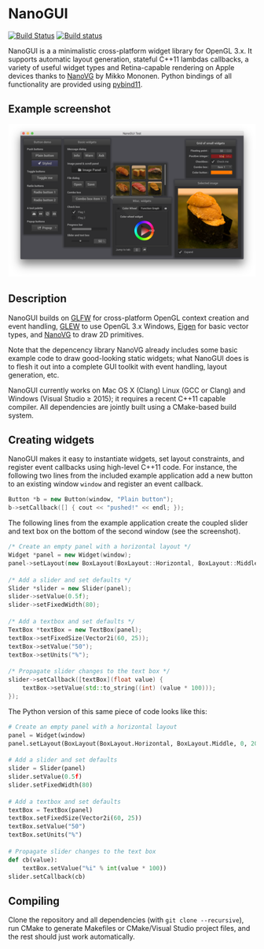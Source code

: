 # NanoGUI

[![Build Status](https://travis-ci.org/wjakob/nanogui.svg?branch=master)](https://travis-ci.org/wjakob/nanogui)
[![Build status](https://ci.appveyor.com/api/projects/status/m8h3uyvdb4ej2i02/branch/master?svg=true)](https://ci.appveyor.com/project/wjakob/nanogui/branch/master)

NanoGUI is a a minimalistic cross-platform widget library for OpenGL 3.x.
It supports automatic layout generation, stateful C++11 lambdas callbacks,
a variety of useful widget types and Retina-capable rendering on Apple devices
thanks to [NanoVG](https://github.com/memononen/NanoVG) by Mikko Mononen.
Python bindings of all functionality are provided using
[pybind11](https://github.com/wjakob/pybind11).

## Example screenshot
![Screenshot](https://github.com/wjakob/nanogui/raw/master/resources/screenshot.png "Screenshot")

## Description
NanoGUI builds on [GLFW](http://www.glfw.org/) for cross-platform OpenGL context
creation and event handling, [GLEW](http://glew.sourceforge.net/) to use OpenGL
3.x Windows, [Eigen](http://eigen.tuxfamily.org/index.php?title=Main_Page) for
basic vector types, and [NanoVG](https://github.com/memononen/NanoVG) to draw
2D primitives.

Note that the depencency library NanoVG already includes some basic example
code to draw good-looking static widgets; what NanoGUI does is to flesh it
out into a complete GUI toolkit with event handling, layout generation, etc.

NanoGUI currently works on Mac OS X (Clang) Linux (GCC or Clang) and Windows
(Visual Studio ≥ 2015); it requires a recent C++11 capable compiler. All
dependencies are jointly built using a CMake-based build system.

## Creating widgets
NanoGUI makes it easy to instantiate widgets, set layout constraints, and
register event callbacks using high-level C++11 code. For instance, the
following two lines from the included example application add a new button to
an existing window `window` and register an event callback.
```C++
Button *b = new Button(window, "Plain button");
b->setCallback([] { cout << "pushed!" << endl; });
```

The following lines from the example application create the coupled
slider and text box on the bottom of the second window (see the screenshot).
```C++
/* Create an empty panel with a horizontal layout */
Widget *panel = new Widget(window);
panel->setLayout(new BoxLayout(BoxLayout::Horizontal, BoxLayout::Middle, 0, 20));

/* Add a slider and set defaults */
Slider *slider = new Slider(panel);
slider->setValue(0.5f);
slider->setFixedWidth(80);

/* Add a textbox and set defaults */
TextBox *textBox = new TextBox(panel);
textBox->setFixedSize(Vector2i(60, 25));
textBox->setValue("50");
textBox->setUnits("%");

/* Propagate slider changes to the text box */
slider->setCallback([textBox](float value) {
    textBox->setValue(std::to_string((int) (value * 100)));
});
```

The Python version of this same piece of code looks like this:
```Python
# Create an empty panel with a horizontal layout
panel = Widget(window)
panel.setLayout(BoxLayout(BoxLayout.Horizontal, BoxLayout.Middle, 0, 20))

# Add a slider and set defaults
slider = Slider(panel)
slider.setValue(0.5f)
slider.setFixedWidth(80)

# Add a textbox and set defaults
textBox = TextBox(panel)
textBox.setFixedSize(Vector2i(60, 25))
textBox.setValue("50")
textBox.setUnits("%")

# Propagate slider changes to the text box
def cb(value):
    textBox.setValue("%i" % int(value * 100))
slider.setCallback(cb)
```

## Compiling
Clone the repository and all dependencies (with `git clone --recursive`),
run CMake to generate Makefiles or CMake/Visual Studio project files, and
the rest should just work automatically.

